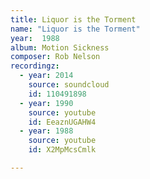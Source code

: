 ```yaml
---
title: Liquor is the Torment
name: "Liquor is the Torment"
year:  1988
album: Motion Sickness
composer: Rob Nelson
recordingz:
  - year: 2014
    source: soundcloud
    id: 110491898
  - year: 1990
    source: youtube
    id: EeaznUGAHW4
  - year: 1988
    source: youtube
    id: X2MpMcsCmlk

---
```



